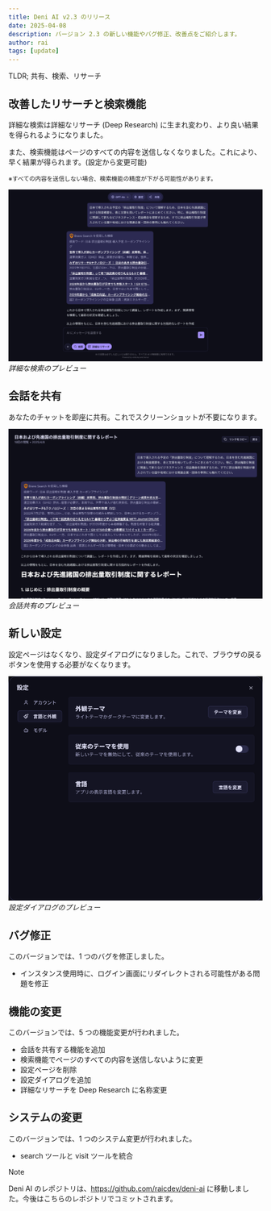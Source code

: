 ```yaml
---
title: Deni AI v2.3 のリリース
date: 2025-04-08
description: バージョン 2.3 の新しい機能やバグ修正、改善点をご紹介します。
author: rai
tags: [update]
---
```


TLDR; 共有、検索、リサーチ

## 改善したリサーチと検索機能

詳細な検索は詳細なリサーチ (Deep Research) に生まれ変わり、より良い結果を得られるようになりました。

また、検索機能はページのすべての内容を送信しなくなりました。これにより、早く結果が得られます。(設定から変更可能)

<small>※すべての内容を送信しない場合、検索機能の精度が下がる可能性があります。</small>

![詳細な検索のプレビュー](deep-research.png)
_詳細な検索のプレビュー_

## 会話を共有

あなたのチャットを即座に共有。これでスクリーンショットが不要になります。

![会話共有のプレビュー](share-conversation.png)<br />
_会話共有のプレビュー_

## 新しい設定

設定ページはなくなり、設定ダイアログになりました。これで、ブラウザの戻るボタンを使用する必要がなくなります。

![設定ダイアログのプレビュー](settings-dialog.png)<br />
_設定ダイアログのプレビュー_

## バグ修正

このバージョンでは、1 つのバグを修正しました。

- インスタンス使用時に、ログイン画面にリダイレクトされる可能性がある問題を修正

## 機能の変更

このバージョンでは、5 つの機能変更が行われました。

- 会話を共有する機能を追加
- 検索機能でページのすべての内容を送信しないように変更
- 設定ページを削除
- 設定ダイアログを追加
- 詳細なリサーチを Deep Research に名称変更

## システムの変更

このバージョンでは、1 つのシステム変更が行われました。

- search ツールと visit ツールを統合

> [!NOTE]
> Deni AI のレポジトリは、https://github.com/raicdev/deni-ai に移動しました。今後はこちらのレポジトリでコミットされます。
